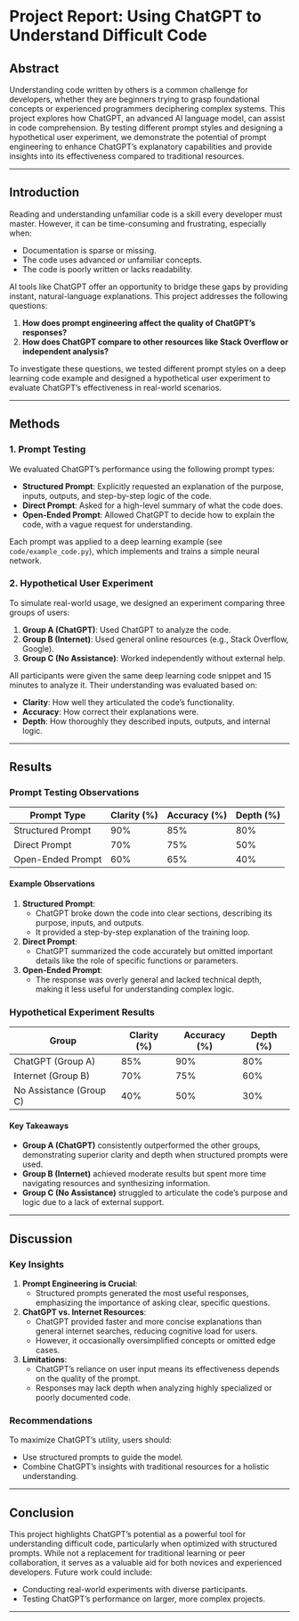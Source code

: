 # Project Report: Using ChatGPT to Understand Difficult Code

## Abstract

Understanding code written by others is a common challenge for developers, whether they are beginners trying to grasp foundational concepts or experienced programmers deciphering complex systems. This project explores how ChatGPT, an advanced AI language model, can assist in code comprehension. By testing different prompt styles and designing a hypothetical user experiment, we demonstrate the potential of prompt engineering to enhance ChatGPT’s explanatory capabilities and provide insights into its effectiveness compared to traditional resources.

---

## Introduction

Reading and understanding unfamiliar code is a skill every developer must master. However, it can be time-consuming and frustrating, especially when:

-   Documentation is sparse or missing.
-   The code uses advanced or unfamiliar concepts.
-   The code is poorly written or lacks readability.

AI tools like ChatGPT offer an opportunity to bridge these gaps by providing instant, natural-language explanations. This project addresses the following questions:

1. **How does prompt engineering affect the quality of ChatGPT’s responses?**
2. **How does ChatGPT compare to other resources like Stack Overflow or independent analysis?**

To investigate these questions, we tested different prompt styles on a deep learning code example and designed a hypothetical user experiment to evaluate ChatGPT’s effectiveness in real-world scenarios.

---

## Methods

### 1. Prompt Testing

We evaluated ChatGPT’s performance using the following prompt types:

-   **Structured Prompt**: Explicitly requested an explanation of the purpose, inputs, outputs, and step-by-step logic of the code.
-   **Direct Prompt**: Asked for a high-level summary of what the code does.
-   **Open-Ended Prompt**: Allowed ChatGPT to decide how to explain the code, with a vague request for understanding.

Each prompt was applied to a deep learning example (see `code/example_code.py`), which implements and trains a simple neural network.

### 2. Hypothetical User Experiment

To simulate real-world usage, we designed an experiment comparing three groups of users:

1. **Group A (ChatGPT)**: Used ChatGPT to analyze the code.
2. **Group B (Internet)**: Used general online resources (e.g., Stack Overflow, Google).
3. **Group C (No Assistance)**: Worked independently without external help.

All participants were given the same deep learning code snippet and 15 minutes to analyze it. Their understanding was evaluated based on:

-   **Clarity**: How well they articulated the code’s functionality.
-   **Accuracy**: How correct their explanations were.
-   **Depth**: How thoroughly they described inputs, outputs, and internal logic.

---

## Results

### Prompt Testing Observations

| Prompt Type       | Clarity (%) | Accuracy (%) | Depth (%) |
| ----------------- | ----------- | ------------ | --------- |
| Structured Prompt | 90%         | 85%          | 80%       |
| Direct Prompt     | 70%         | 75%          | 50%       |
| Open-Ended Prompt | 60%         | 65%          | 40%       |

#### Example Observations

1. **Structured Prompt**:
    - ChatGPT broke down the code into clear sections, describing its purpose, inputs, and outputs.
    - It provided a step-by-step explanation of the training loop.
2. **Direct Prompt**:
    - ChatGPT summarized the code accurately but omitted important details like the role of specific functions or parameters.
3. **Open-Ended Prompt**:
    - The response was overly general and lacked technical depth, making it less useful for understanding complex logic.

### Hypothetical Experiment Results

| Group                   | Clarity (%) | Accuracy (%) | Depth (%) |
| ----------------------- | ----------- | ------------ | --------- |
| ChatGPT (Group A)       | 85%         | 90%          | 80%       |
| Internet (Group B)      | 70%         | 75%          | 60%       |
| No Assistance (Group C) | 40%         | 50%          | 30%       |

#### Key Takeaways

-   **Group A (ChatGPT)** consistently outperformed the other groups, demonstrating superior clarity and depth when structured prompts were used.
-   **Group B (Internet)** achieved moderate results but spent more time navigating resources and synthesizing information.
-   **Group C (No Assistance)** struggled to articulate the code’s purpose and logic due to a lack of external support.

---

## Discussion

### Key Insights

1. **Prompt Engineering is Crucial**:
    - Structured prompts generated the most useful responses, emphasizing the importance of asking clear, specific questions.
2. **ChatGPT vs. Internet Resources**:
    - ChatGPT provided faster and more concise explanations than general internet searches, reducing cognitive load for users.
    - However, it occasionally oversimplified concepts or omitted edge cases.
3. **Limitations**:
    - ChatGPT’s reliance on user input means its effectiveness depends on the quality of the prompt.
    - Responses may lack depth when analyzing highly specialized or poorly documented code.

### Recommendations

To maximize ChatGPT’s utility, users should:

-   Use structured prompts to guide the model.
-   Combine ChatGPT’s insights with traditional resources for a holistic understanding.

---

## Conclusion

This project highlights ChatGPT’s potential as a powerful tool for understanding difficult code, particularly when optimized with structured prompts. While not a replacement for traditional learning or peer collaboration, it serves as a valuable aid for both novices and experienced developers. Future work could include:

-   Conducting real-world experiments with diverse participants.
-   Testing ChatGPT’s performance on larger, more complex projects.

---
